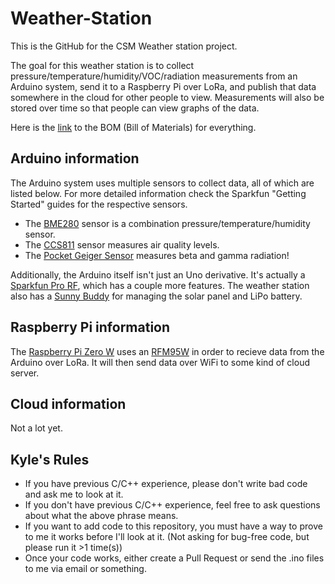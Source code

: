 # Weather-Station
This is the GitHub for the CSM Weather station project.

The goal for this weather station is to collect pressure/temperature/humidity/VOC/radiation measurements from an Arduino system, send it to a Raspberry Pi over LoRa, and publish that data somewhere in the cloud for other people to view.  Measurements will also be stored over time so that people can view graphs of the data.

Here is the [link](https://docs.google.com/spreadsheets/d/1q3k0UVijBZFMGUKlG-Q5725P6HpbFjzFsUlXNikVg40/edit?usp=sharing) to the BOM (Bill of Materials) for everything.

## Arduino information
The Arduino system uses multiple sensors to collect data, all of which are listed below.  For more detailed information check the Sparkfun "Getting Started" guides for the respective sensors.
- The [BME280](https://www.sparkfun.com/products/13676) sensor is a combination pressure/temperature/humidity sensor.
- The [CCS811](https://www.sparkfun.com/products/14193) sensor measures air quality levels.
- The [Pocket Geiger Sensor](https://www.sparkfun.com/products/14209) measures beta and gamma radiation!

Additionally, the Arduino itself isn't just an Uno derivative.  It's actually a [Sparkfun Pro RF](https://www.sparkfun.com/products/14916), which has a couple more features.
The weather station also has a [Sunny Buddy](https://www.sparkfun.com/products/12885) for managing the solar panel and LiPo battery.

## Raspberry Pi information
The [Raspberry Pi Zero W](https://www.sparkfun.com/products/14277) uses an [RFM95W](https://www.adafruit.com/product/3072) in order to recieve data from the Arduino over LoRa.  It will then send data over WiFi to some kind of cloud server.

## Cloud information
Not a lot yet.

## Kyle's Rules
- If you have previous C/C++ experience, please don't write bad code and ask me to look at it.
- If you don't have previous C/C++ experience, feel free to ask questions about what the above phrase means.
- If you want to add code to this repository, you must have a way to prove to me it works before I'll look at it.  (Not asking for bug-free code, but please run it >1 time(s))
- Once your code works, either create a Pull Request or send the .ino files to me via email or something.
